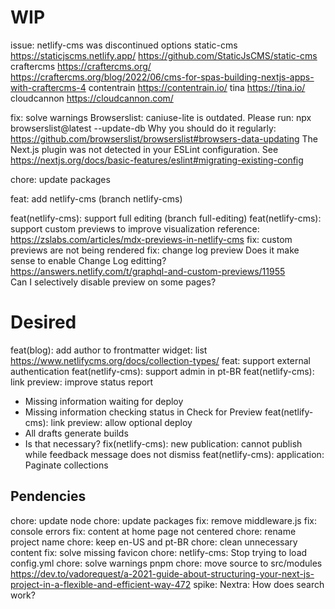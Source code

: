 

# WIP
issue: netlify-cms was discontinued
  options 
    static-cms
      https://staticjscms.netlify.app/
      https://github.com/StaticJsCMS/static-cms
    craftercms
      https://craftercms.org/
      https://craftercms.org/blog/2022/06/cms-for-spas-building-nextjs-apps-with-craftercms-4
    contentrain
      https://contentrain.io/ 
    tina
      https://tina.io/
    cloudcannon
      https://cloudcannon.com/


fix: solve warnings
  Browserslist: caniuse-lite is outdated. Please run:
    npx browserslist@latest --update-db
    Why you should do it regularly: https://github.com/browserslist/browserslist#browsers-data-updating
  The Next.js plugin was not detected in your ESLint configuration. See https://nextjs.org/docs/basic-features/eslint#migrating-existing-config


chore: update packages

feat: add netlify-cms (branch netlify-cms)

feat(netlify-cms): support full editing (branch full-editing)
  feat(netlify-cms): support custom previews to improve visualization
    reference:
      https://zslabs.com/articles/mdx-previews-in-netlify-cms
    fix: custom previews are not being rendered
    fix: change log preview
      Does it make sense to enable Change Log editting?  
        https://answers.netlify.com/t/graphql-and-custom-previews/11955          
      Can I selectively disable preview on some pages?
  
# Desired
feat(blog): add author to frontmatter
  widget: list
    https://www.netlifycms.org/docs/collection-types/
feat: support external authentication
feat(netlify-cms): support admin in pt-BR
feat(netlify-cms): link preview: improve status report
  - Missing information waiting for deploy
  - Missing information checking status in Check for Preview
feat(netlify-cms): link preview: allow optional deploy
  - All drafts generate builds
  - Is that necessary?
fix(netlify-cms): new publication: cannot publish while feedback message does not dismiss
feat(netlify-cms): application: Paginate collections

## Pendencies
chore: update node
chore: update packages
fix: remove middleware.js
fix: console errors
fix: content at home page not centered
chore: rename project name
chore: keep en-US and pt-BR
chore: clean unnecessary content
fix: solve missing favicon
chore: netlify-cms: Stop trying to load config.yml
chore: solve warnings pnpm
chore: move source to src/modules
    https://dev.to/vadorequest/a-2021-guide-about-structuring-your-next-js-project-in-a-flexible-and-efficient-way-472
spike: Nextra: How does search work?
